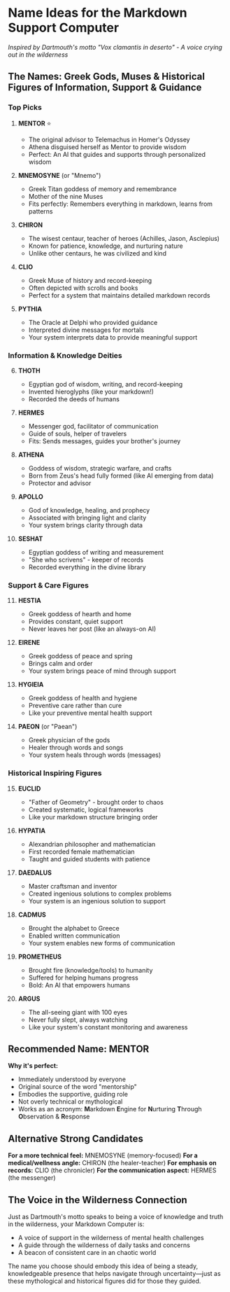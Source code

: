 # Name Ideas for the Markdown Support Computer

*Inspired by Dartmouth's motto "Vox clamantis in deserto" - A voice crying out in the wilderness*

## The Names: Greek Gods, Muses & Historical Figures of Information, Support & Guidance

### Top Picks

1. **MENTOR** ⭐
   - The original advisor to Telemachus in Homer's Odyssey
   - Athena disguised herself as Mentor to provide wisdom
   - Perfect: An AI that guides and supports through personalized wisdom

2. **MNEMOSYNE** (or "Mnemo")
   - Greek Titan goddess of memory and remembrance
   - Mother of the nine Muses
   - Fits perfectly: Remembers everything in markdown, learns from patterns

3. **CHIRON**
   - The wisest centaur, teacher of heroes (Achilles, Jason, Asclepius)
   - Known for patience, knowledge, and nurturing nature
   - Unlike other centaurs, he was civilized and kind

4. **CLIO**
   - Greek Muse of history and record-keeping
   - Often depicted with scrolls and books
   - Perfect for a system that maintains detailed markdown records

5. **PYTHIA**
   - The Oracle at Delphi who provided guidance
   - Interpreted divine messages for mortals
   - Your system interprets data to provide meaningful support

### Information & Knowledge Deities

6. **THOTH**
   - Egyptian god of wisdom, writing, and record-keeping
   - Invented hieroglyphs (like your markdown!)
   - Recorded the deeds of humans

7. **HERMES**
   - Messenger god, facilitator of communication
   - Guide of souls, helper of travelers
   - Fits: Sends messages, guides your brother's journey

8. **ATHENA**
   - Goddess of wisdom, strategic warfare, and crafts
   - Born from Zeus's head fully formed (like AI emerging from data)
   - Protector and advisor

9. **APOLLO**
   - God of knowledge, healing, and prophecy
   - Associated with bringing light and clarity
   - Your system brings clarity through data

10. **SESHAT**
    - Egyptian goddess of writing and measurement
    - "She who scrivens" - keeper of records
    - Recorded everything in the divine library

### Support & Care Figures

11. **HESTIA**
    - Greek goddess of hearth and home
    - Provides constant, quiet support
    - Never leaves her post (like an always-on AI)

12. **EIRENE**
    - Greek goddess of peace and spring
    - Brings calm and order
    - Your system brings peace of mind through support

13. **HYGIEIA**
    - Greek goddess of health and hygiene
    - Preventive care rather than cure
    - Like your preventive mental health support

14. **PAEON** (or "Paean")
    - Greek physician of the gods
    - Healer through words and songs
    - Your system heals through words (messages)

### Historical Inspiring Figures

15. **EUCLID**
    - "Father of Geometry" - brought order to chaos
    - Created systematic, logical frameworks
    - Like your markdown structure bringing order

16. **HYPATIA**
    - Alexandrian philosopher and mathematician
    - First recorded female mathematician
    - Taught and guided students with patience

17. **DAEDALUS**
    - Master craftsman and inventor
    - Created ingenious solutions to complex problems
    - Your system is an ingenious solution to support

18. **CADMUS**
    - Brought the alphabet to Greece
    - Enabled written communication
    - Your system enables new forms of communication

19. **PROMETHEUS**
    - Brought fire (knowledge/tools) to humanity
    - Suffered for helping humans progress
    - Bold: An AI that empowers humans

20. **ARGUS**
    - The all-seeing giant with 100 eyes
    - Never fully slept, always watching
    - Like your system's constant monitoring and awareness

## Recommended Name: **MENTOR**

**Why it's perfect:**
- Immediately understood by everyone
- Original source of the word "mentorship"
- Embodies the supportive, guiding role
- Not overly technical or mythological
- Works as an acronym: **M**arkdown **E**ngine for **N**urturing **T**hrough **O**bservation & **R**esponse

## Alternative Strong Candidates

**For a more technical feel:** MNEMOSYNE (memory-focused)
**For a medical/wellness angle:** CHIRON (the healer-teacher)
**For emphasis on records:** CLIO (the chronicler)
**For the communication aspect:** HERMES (the messenger)

## The Voice in the Wilderness Connection

Just as Dartmouth's motto speaks to being a voice of knowledge and truth in the wilderness, your Markdown Computer is:
- A voice of support in the wilderness of mental health challenges
- A guide through the wilderness of daily tasks and concerns
- A beacon of consistent care in an chaotic world

The name you choose should embody this idea of being a steady, knowledgeable presence that helps navigate through uncertainty—just as these mythological and historical figures did for those they guided.